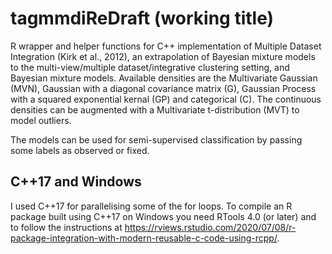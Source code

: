 # tagmmdiReDraft (working title)

R wrapper and helper functions for C++ implementation of Multiple Dataset Integration (Kirk et al., 2012), an extrapolation of Bayesian mixture models to the multi-view/multiple dataset/integrative clustering setting, and Bayesian mixture models. Available densities are the Multivariate Gaussian (MVN), Gaussian with a diagonal covariance matrix (G), Gaussian Process with a squared exponential kernal (GP) and categorical (C). The continuous densities can be augmented with a Multivariate t-distribution (MVT) to model outliers.

The models can be used for semi-supervised classification by passing some labels as observed or fixed.

## C++17 and Windows

I used C++17 for parallelising some of the for loops. To compile an R package built using C++17 on Windows you need RTools 4.0 (or later) and to follow the instructions at https://rviews.rstudio.com/2020/07/08/r-package-integration-with-modern-reusable-c-code-using-rcpp/.
